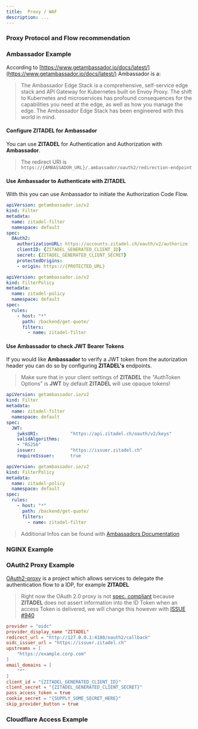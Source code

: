 ```yaml
---
title:  Proxy / WAF
description: ...
---
```


### Proxy Protocol and Flow recommendation

### Ambassador Example

According to [https://www.getambassador.io/docs/latest/](https://www.getambassador.io/docs/latest/) Ambassador is a:

>The Ambassador Edge Stack is a comprehensive, self-service edge stack and API Gateway for Kubernetes built on Envoy Proxy. The shift to Kubernetes and microservices has profound consequences for the capabilities you need at the edge, as well as how you manage the edge. The Ambassador Edge Stack has been engineered with this world in mind.

#### Configure ZITADEL for Ambassador

You can use **ZITADEL** for Authentication and Authorization with **Ambassador**.

> The redirect URI is `https://{AMBASSADOR_URL}/.ambassador/oauth2/redirection-endpoint`

#### Use Ambassador to Authenticate with ZITADEL

With this you can use Ambassador to initiate the Authorization Code Flow.

```yaml
apiVersion: getambassador.io/v2
kind: Filter
metadata:
  name: zitadel-filter
  namespace: default
spec:
  OAuth2:
    authorizationURL: https://accounts.zitadel.ch/oauth/v2/authorize
    clientID: {ZITADEL_GENERATED_CLIENT_ID}
    secret: {ZITADEL_GENERATED_CLIENT_SECRET}
    protectedOrigins:
    - origin: https://{PROTECTED_URL}
```

```yaml
apiVersion: getambassador.io/v2
kind: FilterPolicy
metadata:
  name: zitadel-policy
  namespace: default
spec:
  rules:
    - host: "*"
      path: /backend/get-quote/
      filters:
        - name: zitadel-filter
```

#### Use Ambassador to check JWT Bearer Tokens

If you would like **Ambassador** to verify a JWT token from the autorization header you can do so by configuring **ZITADEL's** endpoints.

> Make sure that in your client settings of **ZITADEL** the "AuthToken Options" is **JWT** by default **ZITADEL** will use opaque tokens!

```yaml
apiVersion: getambassador.io/v2
kind: Filter
metadata:
  name: zitadel-filter
  namespace: default
spec:
  JWT:
    jwksURI:            "https://api.zitadel.ch/oauth/v2/keys"
    validAlgorithms:
    - "RS256"
    issuer:             "https://issuer.zitadel.ch"
    requireIssuer:      true
```

```yaml
apiVersion: getambassador.io/v2
kind: FilterPolicy
metadata:
  name: zitadel-policy
  namespace: default
spec:
  rules:
    - host: "*"
      path: /backend/get-quote/
      filters:
        - name: zitadel-filter
```

> Additional Infos can be found with [Ambassadors Documentation](https://www.getambassador.io/docs/latest/howtos/oauth-oidc-auth/)

### NGINX Example

### OAuth2 Proxy Example

[OAuth2-proxy](https://github.com/oauth2-proxy/oauth2-proxy) is a project which allows services to delegate the authentication flow to a IDP, for example **ZITADEL**

> Right now the OAuth 2.0 proxy is not [spec. compliant](https://openid.net/specs/openid-connect-core-1_0.html#ScopeClaims) because **ZITADEL** does not assert information into the ID Token when an access Token is delivered, we will change this however with [ISSUE #940](https://github.com/caos/zitadel/issues/940)

```toml
provider = "oidc"
provider_display_name "ZITADEL"
redirect_url = "http://127.0.0.1:4180/oauth2/callback"
oidc_issuer_url = "https://issuer.zitadel.ch"
upstreams = [
    "https://example.corp.com"
]
email_domains = [
    "*"
]
client_id = "{ZITADEL_GENERATED_CLIENT_ID}"
client_secret = "{ZITADEL_GENERATED_CLIENT_SECRET}"
pass_access_token = true
cookie_secret = "{SUPPLY_SOME_SECRET_HERE}"
skip_provider_button = true
```

### Cloudflare Access Example
